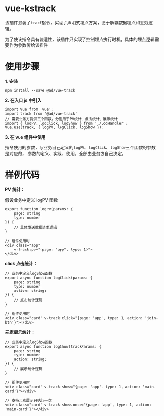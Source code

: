 # vue-kstrack

该插件封装了`track`指令，实现了声明式埋点方案，便于解耦数据埋点和业务逻辑。

为了使该指令具有普适性，该插件只实现了控制埋点执行时机，具体的埋点逻辑需要作为参数传给该插件

# 使用步骤

**1. 安装**

```
npm install --save @ad/vue-track
```

**2. 在入口 js 中引入**

```
import Vue from 'vue';
import track from '@ad/vue-track'
// 需要业务方提供三个函数，分别用于PV统计、点击统计、展示统计
import { logPV, logClick, logShow } from './logHandler';
Vue.use(track, { logPV, logClick, logShow });

```

**3. 在 vue 组件中使用**

指令使用的参数，与业务自己定义的`logPV`、`logClick`、`logShow`三个函数的参数是对应的，
参数的定义、实现、使用，全部由业务方自己决定。

# 样例代码

**PV 统计：**

假设业务中定义 logPV 函数

```
export function logPV(params: {
    page: string;
    type: number;
}) {
    // 具体发送数据请求逻辑
}

// 组件使用时
<div class="app"
    v-track:pv="{page: "app", type: 1}">
</div>

```

**click 点击统计：**

```
// 业务中定义logShow函数
export async function logClick(params: {
    page: string;
    type: number;
    action: string;
}) {
    // 点击统计逻辑
}

// 组件使用时
<div class="card" v-track:click="{page: 'app', type: 1, action: 'join-btn'}"></div>
```

**元素展示统计：**

```
// 业务中定义logShow函数
export async function logShow(trackParams: {
    page: string;
    type: number;
    action: string;
}) {
    // 展示统计逻辑
}

// 组件使用时
<div class="card" v-track:show="{page: 'app', type: 1, action: 'main-card'}"></div>

// 支持元素展示只执行一次
<div class="card" v-track:show.once="{page: 'app', type: 1, action: 'main-card'}"></div>
```
